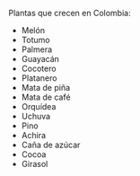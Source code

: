 Plantas que crecen en Colombia:

* Melón
* Totumo
* Palmera
* Guayacán
* Cocotero
* Platanero
* Mata de piña
* Mata de café
* Orquídea
* Uchuva
* Pino
* Achira
* Caña de azúcar
* Cocoa
* Girasol
